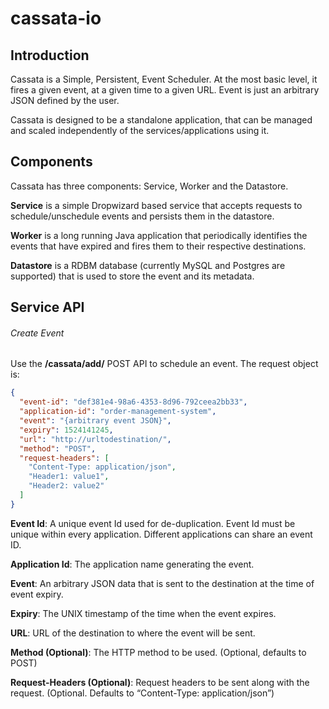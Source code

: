 # cassata-io

## Introduction 
Cassata is a Simple, Persistent, Event Scheduler. At the most basic level, it fires a given event, at a given time to a given URL. Event is just an arbitrary JSON defined by the user. 

Cassata is designed to be a standalone application, that can be managed and scaled independently of the services/applications using it. 

## Components 
Cassata has three components: Service, Worker and the Datastore. 

**Service** is a simple Dropwizard based service that accepts requests to schedule/unschedule events and persists them in the datastore. 

**Worker** is a long running Java application that periodically identifies the events that have expired and fires them to their respective destinations.

**Datastore** is a RDBM database (currently MySQL and Postgres are supported) that is used to store the event and its metadata. 

## Service API
###### Create Event
Use the **/cassata/add/** POST API to schedule an event. The request object is:

```json
{
  "event-id": "def381e4-98a6-4353-8d96-792ceea2bb33",
  "application-id": "order-management-system",
  "event": "{arbitrary event JSON}",
  "expiry": 1524141245,
  "url": "http://urltodestination/",
  "method": "POST",
  "request-headers": [
    "Content-Type: application/json",
    "Header1: value1",
    "Header2: value2"
  ]
}
```
**Event Id**: A unique event Id used for de-duplication. Event Id must be unique within every application. Different applications can share an event ID.

**Application Id**: The application name generating the event.

**Event**: An arbitrary JSON data that is sent to the destination at the time of event expiry.

**Expiry**: The UNIX timestamp of the time when the event expires. 

**URL**: URL of the destination to where the event will be sent. 

**Method (Optional)**: The HTTP method to be used. (Optional, defaults to POST)

**Request-Headers (Optional)**: Request headers to be sent along with the request. (Optional. Defaults to “Content-Type: application/json”)


